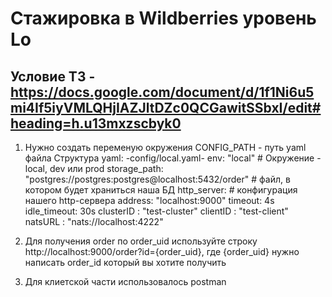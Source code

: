 <h1>Стажировка в Wildberries уровень Lo</h1>

Условие ТЗ - https://docs.google.com/document/d/1f1Ni6u5mi4If5iyVMLQHjIAZJltDZc0QCGawitSSbxI/edit#heading=h.u13mxzscbyk0
--------------------------------------------------------------------------------------------------------------
1) Нужно создать переменую окружения CONFIG_PATH - путь yaml файла
Структура  yaml:
-config/local.yaml-
env: "local" # Окружение - local, dev или prod
storage_path: "postgres://postgres:postgres@localhost:5432/order" # файл, в котором будет храниться наша БД
http_server: # конфигурация нашего http-сервера
  address: "localhost:9000"
  timeout: 4s
  idle_timeout: 30s
clusterID : "test-cluster"
clientID : "test-client"
natsURL : "nats://localhost:4222"

2) Для получения order по order_uid используйте строку http://localhost:9000/order?id={order_uid}, где {order_uid} нужно написать order_id который вы хотите получить
3) Для клиетской части использовалось postman
